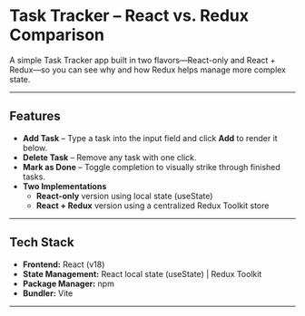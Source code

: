 # Task Tracker – React vs. Redux Comparison

A simple Task Tracker app built in two flavors—React-only and React + Redux—so you can see why and how Redux helps manage more complex state.

---

## Features

- **Add Task** – Type a task into the input field and click **Add** to render it below.  
- **Delete Task** – Remove any task with one click.  
- **Mark as Done** – Toggle completion to visually strike through finished tasks.  
- **Two Implementations**  
  - **React-only** version using local state (useState)  
  - **React + Redux** version using a centralized Redux Toolkit store  

---

## Tech Stack

- **Frontend:** React (v18)  
- **State Management:** React local state (useState) | Redux Toolkit  
- **Package Manager:** npm  
- **Bundler:** Vite  

---


